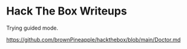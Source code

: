 # Hack The Box Writeups

Trying guided mode.

https://github.com/brownPineapple/hackthebox/blob/main/Doctor.md
